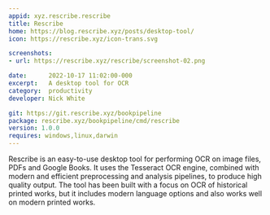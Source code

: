 ```yaml
---
appid: xyz.rescribe.rescribe
title: Rescribe
home: https://blog.rescribe.xyz/posts/desktop-tool/
icon: https://rescribe.xyz/icon-trans.svg

screenshots:
- url: https://rescribe.xyz/rescribe/screenshot-02.png

date:      2022-10-17 11:02:00-000
excerpt:   A desktop tool for OCR
category:  productivity
developer: Nick White

git: https://git.rescribe.xyz/bookpipeline
package: rescribe.xyz/bookpipeline/cmd/rescribe
version: 1.0.0
requires: windows,linux,darwin
---
```


Rescribe is an easy-to-use desktop tool for performing OCR on image files, PDFs and Google Books. It uses the Tesseract OCR engine, combined with modern and efficient preprocessing and analysis pipelines, to produce high quality output. The tool has been built with a focus on OCR of historical printed works, but it includes modern language options and also works well on modern printed works.